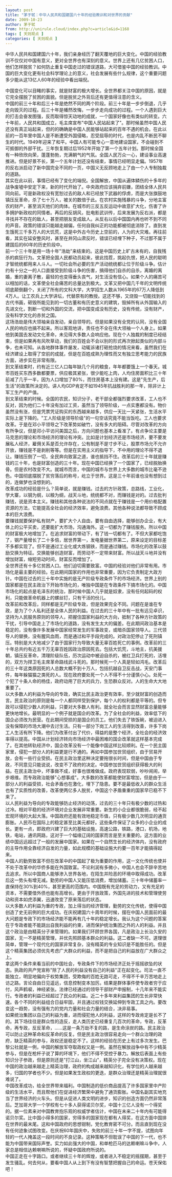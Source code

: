 ```yaml
---
layout: post
title: "茅于轼：中华人民共和国建国六十年的经验教训和对世界的贡献"
date: 2009-10-23
author: 茅于轼
from: http://unirule.cloud/index.php?c=article&id=1168
tags: [ 天则观点 ]
categories: [ 天则观点 ]
---
```


<div class="article">
 <div class="body-text">
  <p>
   中华人民共和国建国六十年，我们亲身经历了翻天覆地的巨大变化。中国的经验教训不仅仅对中国有意义，更对全世界也有深刻的意义。世界上还有几亿贫困人口，他们怎样脱贫？如何防止重复中国走过的错误道路，大可借鉴中国的经验教训。中国的巨大变化更有社会科学理论上的意义，社会发展有些什么规律，这个重要问题多少能从这13亿人60年的经验中看出端倪。
  </p>
  <div>
   <div>
    中国变化可以目睹的事实，就是财富的极大增长。全世界都关注中国的原因，就是它完全摆脱了贫困的面貌。但是脱贫之外背后还有更值得注意的含义。
   </div>
   <div>
   </div>
   <div>
    中国的前三十年和后三十年是绝然不同的两个阶段。前三十年是一步步倒退，几乎走向毁灭的过程。后三十年是幡然改悔，一步步走向成功的过程。一个人遇到巨大的打击会奋发图强，反而取得惊天动地的成就，一个国家好像也有类似的转变。六十年前，人民共和国成立，毛主席宣布"中国人民站起来了"。那时候虽然中国人民还没有真正站起来，但的的确确是中国人民能够站起来的百年不遇的机会。在此以前的一百年里中国人是不断遭受外国侵略，忍受屈辱的时代，也是内乱不断民不聊生的时代。1949年迎来了和平。中国人有可能专心一意地建设国家，不会碰到不可抵御的外部干扰。三年恢复期过后1952年开始了第一个五年计划。那时候全国有一种欣欣向荣，蓬蓬勃勃，充满朝气的气氛。全国人民万众一心，建设事业高速推进。但是好景不长，第一个五年计划还没有结束，事情已经明显走偏。1957年的反右派启动了新中国完全不同的一页，中国义无反顾地走上了由一个人专制独裁的道路。
   </div>
   <div>
   </div>
   <div>
    其实在此以前，事情已经有了变化的端倪。全国解放，中国从遍体鳞伤的十多年的战争废墟中安定下来，新的时代开始了。中央政府应该捐弃前嫌，团结全体人民共同向前。可是新政权没有宽恕过去的敌人和已经放下武器的俘虏，而是大张旗鼓地镇压反革命，杀了七十万人，被关的数倍于此。在农村实施残暴的斗争，分地主富农的财产，甚至消灭他们的肉体。在城市的三反五反运动中故意扩大化，伤害了许多拥护新政权的同情者。再后的反胡风，批电影武训传，后来发展为反右派，都是寻找并不存在的敌人，甚至把朋友变成敌人。从反右以后中国国内再也听不到不同的声音。政策的错误只能越走越偏，任何自我纠正的功能都被彻底消除了。直到发生饿死三千多万人的大饥荒，这是中外古今历史上空前的，人为的大灾难。再往前看，其实在延安整风时，甚至在井冈山肃反时，错误已经埋下种子，不过那不属于建国后的60年的历史阶段中。
   </div>
   <div>
   </div>
   <div>
    前一个三十年是用一场十年"浩劫"来结束的。这是中国历史上旷古未有的，自我残杀的疯狂行为。文革把全国人民都动员起来，彼此找茬，挑起仇恨，把人民的聪明才智统统都用来人斗人。一切社会所必要的生产活动统统都让位于阶级斗争。估计约有十分之一的人口直接受到阶级斗争的伤害，搞得他们自杀的自杀，离婚的离婚，重的妻离子散，最轻的也变得垂头丧气，对生活没有信心。如果个人的痛苦可以相加的话，文革使全社会痛苦的总量达到极大。文革又把中国几千年的文明传统彻底颠倒翻个，关闭了所有的文科大学，大学招生人数从1965年的67万人降低到4万人。让工农兵上大学讲坛，代替原有的教授。这还不够，又烧毁一切能找到的古代书画，砸毁所能见到的一切古董和有历史意义的建筑，毁掉所有从外国输入的先进文化，割断一切和外国的交流，把中国变成没有历史，没有传统，没有财产，没有科学文化的赤贫之国。
   </div>
   <div>
   </div>
   <div>
    这场浩劫是伟大领袖亲自发动，亲自领导的。但是如果没有全党的认同，没有全国人民的响应也搞不起来。所以客观地讲，责任也不全在伟大领袖一个人身上。如果他到美国去发动文化革命，未见得大多数人会响应他。现在个人独裁的制度已经结束，但是如果再有风吹草动，我们的百姓会不会以别的形式再次掀起类似的内部斗争，也未可知。从各地群体事件屡发，动辄诉诸打砸抢烧的情况来看，虽然我们在经济建设上取得了空前的成就，但是在百姓成熟为理性而又有独立思考能力的民族方面，进步实在非常有限。
   </div>
   <div>
   </div>
   <div>
    到文革结束时，约有近三亿人口每年缺几个月的粮食，年年都要饿上一个春天。城市百姓买东西多数都要票，供应极其紧张，很少能吃上肉，人均住房面积比三十年前减了几乎一半，因为人口增加了80%，而住房基本上没有建。这是"先生产，后生活"的政策所决定的。讲人均GDP肯定不如1945年抗战胜利的那一年，除非计上军工生产的产值。
   </div>
   <div>
   </div>
   <div>
    到文革结束的时候。全国的农民，知识分子，老干部全都强烈要求改革，工人也不反对，因为他们二十年没有加过工资，虽然当了领导阶级，一点实惠都没有。物价虽然没有涨，但是凭票凭证购买的东西越来越多，供应一天比一天紧张，生活水平实际上是下降的。"工人阶级是领导阶级"的一句空话究竟不能当饭吃。工人也要求改革。于是在邓小平领导之下改革势如破竹，没有多大的阻碍。尽管对改革的方向有所争议，但是邓小平访问美国之后，方向问题也基本上看准了。有点争论主要是马克思的理论和市场经济的理论有冲突。比如是计划经济还是市场经济，要不要发展私人经济，雇佣关系是否允许存在，公有制是不是寸步不让，股票市场允不允许开放，赚钱是不是剥削等等。但是在实用主义的指导下，不中用的理论不得不退让。赚钱压倒了一切，全民奔向致富之道，谁也抵挡不住。改革后的三十年就是赚钱的三十年，也是财富创造的三十年。现在中国已经换了一个国家了，已经脱胎换骨。但是农村改变不大。就城市而言，中国的城市与世界上大多数的城市比毫不逊色。中国彻底摆脱了贫穷落后的称号，屹立于世界。这是三十年前谁也没有想到过的，连做梦也没想到的。
   </div>
   <div>
   </div>
   <div>
    改革成功的经验是什么？简单说，就是赚钱。过去的方针政策，总路线，工业化，学大寨，以钢为纲，以粮为纲，战天斗地，统统都不对，而赚钱是对的。过去批判赚钱，说是资本主义。赚钱和其他各种说法的不同点就在于赚钱是一个用价格配置资源的方法，它能提高全社会的经济效率，避免浪费。其他各种说法都导致不顾成本的巨大浪费。
   </div>
   <div>
   </div>
   <div>
    要赚钱就要保护私有财产，要扩大个人自由，要有自由选择，能够创办企业，有大体上的公平买卖，还要能扩大市场，沟通海外。这一切都为了赚钱服务。所以中国的财富极大地增加了。在追求财富的带动下，有了钱一切都有了。不但大家都吃饱了，钢产量增长了二十多倍，居世界第一，发电量据世界第二，原来设定的目标差不多都实现了。但不是通过工业化或大炼钢铁，而是通过赚钱。市场化的改革以鼓励交换为特征。交换能够创造财富，而劳动不一定带来财富。所以战天斗地并没有增加财富，缩短劳动时间，财富反而增加了。
   </div>
   <div>
   </div>
   <div>
    全世界还有十多亿贫困人口。他们迫切需要致富。中国的经验对他们非常有用。市场化是最主要的经验。在此期间国家的作用也非常重要，因为它负责制定大政方针。中国在过去的三十年中实施的是无产阶级专政条件下的市场经济。世界上别的国家都是在民主政治下开始市场化的，唯独中国是在专政条件下搞市场化的。中国市场化的起点是毛泽东的统治，那时候中国人几乎就是奴隶，没有任何起码的权利，只能做革命机器上的螺丝钉，只有干活的份儿。
   </div>
   <div>
   </div>
   <div>
    改革前和改革后，同样都是无产阶级专政，但是效果完全不同。问题在是谁在专政，是为了个人私利还是全体人民的利益。在过去的三十年中有一批有远见卓识，坚持为人民服务原则的领导人，把握住国家利益的大方向，抵制了各种方针政策的干扰，引导中国走上了市场化的道路，没有发生太大的偏差。在此期间政治基本是稳定的，没有像许多发展中国家经常发生的军事政变，或暗杀国家领导人。三代领导人的替换，没有腥风血雨，而是通过和平手段完成的。对政治犯停止了死刑镇压。特别是大大地减少了由于国家行为导致大量无辜百姓死亡的事例。改革前的三十年总共约有近五千万无辜百姓因政治原因死去。包括大饥荒，斗地主，抗美援朝，镇压反革命，清理阶级队伍，历次运动中被迫自杀的，被红卫兵打死的，活埋的，双方为捍卫毛主席革命路线武斗死的。那时候死一个人真是轻如鸿毛。改革后的三十年这类原因死的人总数大概不到十万人，包括抗越自卫反击战，天安门事件，每年躲猫猫之类死的人。现在政府要处死一个人不得不十分谨慎小心。处死一个犯了十条人命的杨佳，政府动用了巨大的兵力，生恐群众反对。人的生命大大地重要了。
   </div>
   <div>
   </div>
   <div>
    以大多数人的利益为导向的专政，确实比民主政治更有效率，至少就财富的创造而言。民主政治的原则是每一个人都同样受到保护，每个人的权利都是平等的。但专政可以侵犯少数人的利益，只要对大多数人有利。就全社会而言显然财富总量能够更快地增长。最明显的一个例子就是国企的改革。为了全社会的利益，效率低下的国企必须改为民营。在此期间受损的是国企的员工。他们失去了铁饭碗，被迫进入没有保障的市场大潮中去讨生活。只有一部分下岗工人的生活得到改善，许多下岗工人生活有所下降。他们为改革付出了代价，得益的是整个经济，全社会的经济效率得以提高。中国从计划经济转向市场经济中最困难的国企改革就这样基本完成了。在其他转轨经济中，国企改革没有一个能像中国这样比较顺利。在一个民主国家里，侵犯一部分人的利益更是行不通的。再如中国参加世贸组织，由于贸易开放，会有一些行业受损。在民主政治里这种决定要拖很长时间，但是中国由于专政，不同意见只能说说，改变不了政府的决定。中国参加世贸组织获得极大的利益。在民主政治中，坏事做不成，好事也很难做成。政府表现软弱，吵吵闹闹，举步艰维。而专政政治能够"心想事成"。大多数的改革都能使财富增加，但是由于一部分人的利益受损，社会矛盾也在激化，埋下了隐患。要不是最低收入的群众生活也有了实质性的改善，改革使两亿多人脱贫，中国这个矛盾重重的国家早已稳不下来了。
   </div>
   <div>
   </div>
   <div>
    以人民利益为导向的专政能够防止经济的动荡，过去的三十年只有极少数的过热和过冷。相对平稳的经济环境对企业发展非常重要。新生的小企业都很脆弱，经不起宏观环境的大起大落。中国政府还能有效地稳定币值，只有极少数几次明显的通货膨胀。人民币在国际上的稳定甚至比美元都好。这些条件保证了众多的小企业的成长。更有一点，即政府兴建了巨大的基础设施，高速公路，铁路，港口，机场，地铁，电站，通讯网路，这对于一个幅缘辽阔的国家而言是至关重要的。这方面的业绩中国远远超过了一般的发展中国家。如果在一个自然生长的经济体内，没有政府的主导作用全靠经济自发的力量，如此规模的基础设施大约要一百年才能搞得起来。
   </div>
   <div>
   </div>
   <div>
    中国人的勤劳致富不但在改革中的中国起了极为重要的作用，这一文化传统也使并不处于改革中的华侨多能在外国致富。不论利润有多微小，中国人也会不辞辛苦地去追求。所以中国商人能够渗入世界各地，在陌生并险恶的环境中取得成功。改革后这一势头有增无减。勤劳的中国人又能压低消费，增加储蓄。三十年中储蓄率一直保持在30%到40%，甚至更高的范围内。中国既有充足的劳动力，又有充足的资本，不需要借外债也能有高增长。更由于开放政策，外国先进的技术和管理使劳动和资本如虎添翼，迅速改变了原来落后的状态。
   </div>
   <div>
   </div>
   <div>
    以大多数人的利益为重的专政，加上得当的经济管理，勤劳的文化传统，使得中国创造了史无前例的巨大成功。在庆祝建国六十周年的时候，摆在中国人民面前的最大问题是专政下的市场经济能不能再有几十年的稳定增长。我认为这个问题的答案在于专政者能不能跳出自我利益的约束，进而保护统治集团之外的人的利益。并且这个政治是由精英分子来管理的。如果我们环顾世界各国，凡是政治上长治久安的国家，无一不是精英管理，并优先照顾基本群众的利益。这二者缺一不可。道理很简单，管理一个现代化的国家非常复杂，没有精英的专业知识是不能胜任的。但是这个精英集团必须优先考虑广大群众的利益，而不是把自己的利益放在广大群众之上。
   </div>
   <div>
   </div>
   <div>
    拿这两个条件来看当前的中国社会，专政条件下的市场经济正处于摇摇欲坠的状态。执政的共产党宣称"除了人民的利益没有自己的利益"正在起变化。司法一直不能独立，明显地偏向于权势集团，受欺侮的百姓无路可走，不得不千辛万苦地走上访之路。言论自由日见遥远，信息控制变本加厉。结果是群体事件使专政者穷于应付，风声鹤唳，神经紧张。法律已经通过的领导干部财产申报制，十几年来不能实行。专政者的利益已经超过了民众的利益。近二十多年来利益集团的生长非常快速。各个不同的利益组合日益牢固，并且通过权钱交换延伸到专政工具之内。要改变这一趋势，没有强有力的党内力量和社会力量的结合，决非易事。
   </div>
   <div>
   </div>
   <div>
    如果统治集团以自己的利益为重，进而侵犯他人的利益，这样的专政肯定是长不了的。其下场往往是群众性的造反，走人类历史已经重复几百次的革命，专政，反革命，再专政，反反革命，......这是一条万劫不复的路，是生命涂炭的路。民主政治可以防止这种革命和反革命的反复。但是民主政治很容易走向一个群众治理的政府，缺乏精英的参与，政权还是稳定不了。这样的经验在历史上有过多次发生。巴黎公社就是一例，中国的解放军夺取政权又是一例。虽然在解放战争中有不少精英参与，但是在枪杆子说了算的环境下，他们不得不受控于暴力。解放后表面上有些知识分子参政，但是原则还是"打江山，坐江山"，精英分子完全没有决策权。现在中国的政治越来越走上精英治理，政府的构成越来越知识化，有学位的人越来越多，归国的学者也不少。但是如果发生政权的更迭，是群众治理还是精英治理就很难说了。
   </div>
   <div>
   </div>
   <div>
    中国改革成功，给全世界带来福利。中国制造的低价商品提高了许多国家里中产阶级的生活水平，而且帮他们在促进经济繁荣中避免了通货膨胀。中国名副其实地充当了世界经济的火车头。但是从促进人类文明的进步，知识的创造方面仍然非常落后。芝加哥大学一个学校有七十多人获得诺贝尔奖，中国十三亿人没有一个得奖的。据一位素来对中国教育抱乐观的权威学者估计，中国在未来二十年内有可能得诺贝尔奖。比中国小得多的国家，穷得多的国家现在都有人得奖，在这方面中国排在世界的最末尾。这和中国政府的思想钳制，党化教育密不可分。而且直到现在没有任何迹象试图改变。在庆祝60年国庆中，失败的前三十年一字不提，试图向年轻的一代人掩盖这一段时间的不良记录。这种策略不但耽误了中国的下一代，也不能为中国带来国际声誉。实力如此强大的中国，和单枪匹马的达赖喇嘛斗争中，人家总是相信达赖喇嘛所说的，怀疑中国政府所说的。
   </div>
   <div>
   </div>
   <div>
    中国正走在十字路口。或者继续三十年的辉煌，或者进入不稳定的摇摆期，甚至于发生骚乱。何去何从，要看中国人从上到下有没有智慧把握自己的命运。苍天保佑吧！
   </div>
  </div>
 </div>
</div>

